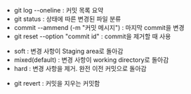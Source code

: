 * git log --oneline : 커밋 목록 요약
* git status : 상태에 따른 변경된 파일 분류
* commit --ammend (-m "커밋 메시지") : 마지막 commit을 변경
* git reset --option "commit id" : commit을 제거할 때 사용
 - soft : 변경 사항이 Staging area로 돌아감
 - mixed(default) : 변경 사항이 working directory로 돌아감
 - hard : 변경 사항을 제거. 완전 이전 커밋으로 돌아감
* git revert : 커밋을 지우는 커밋함